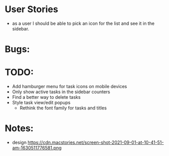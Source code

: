 # User Stories

-   as a user I should be able to pick an icon for the list and see it in the sidebar.

# Bugs:

# TODO:

-   Add hamburger menu for task icons on mobile devices
-   Only show active tasks in the sidebar counters
-   Find a better way to delete tasks
-   Style task view/edit popups
    -   Rethink the font family for tasks and titles

# Notes:

-   design https://cdn.macstories.net/screen-shot-2021-09-01-at-10-41-51-am-1630511776581.png
